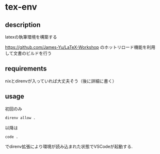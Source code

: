 # tex-env

## description

latexの執筆環境を構築する

https://github.com/James-Yu/LaTeX-Workshop のホットリロード機能を利用して文書のビルドを行う

## requirements

nixとdirenvが入っていれば大丈夫そう（後に詳細に書く）

## usage


初回のみ

```bash
direnv allow .
```

以降は

```bash
code .
```

でdirenv拡張により環境が読み込まれた状態でVSCodeが起動する.


